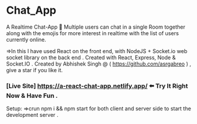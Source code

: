 # Chat_App

A Realtime Chat-App 💬
Multiple users can chat in a single Room together along with the emojis for more interest in realtime with the list of users currently online.

=>In this I have used React on the front end, with NodeJS + Socket.io web socket library on the back end .
Created with React, Express, Node & Socket.IO .
Created by Abhishek Singh @ ( https://github.com/asrgabreo ) , give a star if you like it.

### [Live Site] https://a-react-chat-app.netlify.app/ ⬅️ Try It Right Now & Have Fun .

Setup:
=>crun npm i && npm start for both client and server side to start the development server .
